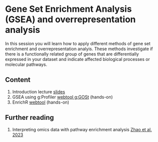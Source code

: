 # Gene Set Enrichment Analysis (GSEA) and overrepresentation analysis
In this session you will learn how to apply different methods of gene set enrichment and overrepresentation analyis. These methods investigate if there is a functionally related group of genes that are differentially expressed in your dataset and indicate affected biological processes or molecular pathways.

## Content
1. Introduction lecture [slides]()
2. GSEA using g:Profiler [webtool g:GOSt](https://biit.cs.ut.ee/gprofiler/gost) (hands-on)
3. EnrichR [webtool](https://maayanlab.cloud/Enrichr/) (hands-on)

## Further reading
1. Interpreting omics data with pathway enrichment analysis [Zhao et al. 2023](https://doi.org/10.1016/j.tig.2023.01.003)
